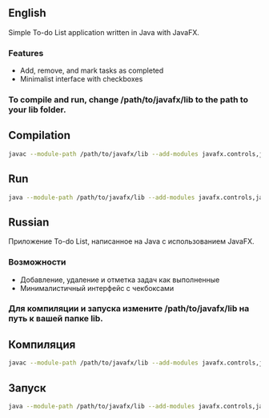 ## English
Simple To-do List application written in Java with JavaFX.

### Features
- Add, remove, and mark tasks as completed
- Minimalist interface with checkboxes

### To compile and run, change /path/to/javafx/lib to the path to your lib folder.

## Compilation
```bash
javac --module-path /path/to/javafx/lib --add-modules javafx.controls,javafx.fxml -d bin src/*.java
```
## Run

```bash
java --module-path /path/to/javafx/lib --add-modules javafx.controls,javafx.fxml -cp bin Main
```

## Russian
Приложение To-do List, написанное на Java с использованием JavaFX.

### Возможности
- Добавление, удаление и отметка задач как выполненные
- Минималистичный интерфейс с чекбоксами

### Для компиляции и запуска измените /path/to/javafx/lib на путь к вашей папке lib.

## Компиляция
```bash
javac --module-path /path/to/javafx/lib --add-modules javafx.controls,javafx.fxml -d bin src/*.java
```
## Запуск
```bash
java --module-path /path/to/javafx/lib --add-modules javafx.controls,javafx.fxml -cp bin Main
```